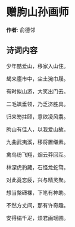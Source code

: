 # 赠朐山孙画师

**作者**: 俞德邻

## 诗词内容

少年酷爱山，移家入山住。

朅来廛市中，尘土涴巾屦。

有时拟山游，大笑出门去。

二毛飒垂领，乃乏济胜具。

归来笏拄颐，意欲凌风翥。

朐山有佳人，以我爱山故。

九曲武夷溪，移将置缣素。

禽鸟纷飞翔，烟云莽回互。

林深虎豹藏，石怪龙蛇骛。

对此竟忘疲，兴与精灵聚。

想当槃礴裸，下笔有神助。

不然方丈间，那有许奇趣。

安得绢千疋，烦君画瑶圃。

